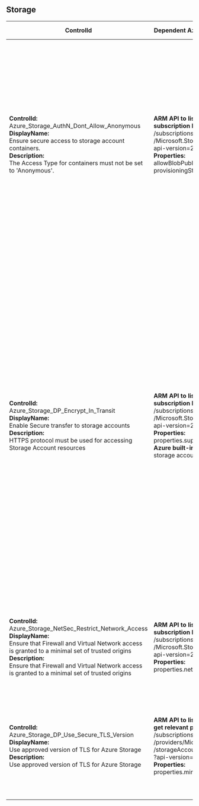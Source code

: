 ## Storage

| ControlId | Dependent Azure API(s) and Properties | Control spec-let |
|-----------|-------------------------------------|------------------|
| <b>ControlId:</b><br>Azure_Storage_AuthN_Dont_Allow_Anonymous<br><b>DisplayName:</b><br>Ensure secure access to storage account containers.<br><b>Description: </b><br>The Access Type for containers must not be set to 'Anonymous'. | <b>ARM API to list Storage Account at subscription level: </b><br>/subscriptions/{subscriptionId}/providers<br>/Microsoft.Storage/storageAccounts?<br>api-version=2019-06-01 <br><b>Properties:</b><br>allowBlobPublicAccess, provisioningState, kind | <b>Passed: </b><br>Storage does not have any container with public access.<br><b>Failed: </b><br>Storage has at least one container with public access or provisioning state for storage is not 'Succeeded'.<br><b>Verify: </b><br>Not able to fetch container details for storage.<br><b>NotApplicable: </b><br>Storage is of type FileStorage.(Kind FileStorage does not support containers). |
| <b>ControlId:</b><br>Azure_Storage_DP_Encrypt_In_Transit<br><b>DisplayName:</b><br>Enable Secure transfer to storage accounts<br><b>Description:</b><br>HTTPS protocol must be used for accessing Storage Account resources | <b>ARM API to list Storage Account at subscription level:</b><br>/subscriptions/{subscriptionId}/providers<br>/Microsoft.Storage/storageAccounts?<br> api-version=2019-06-01<br><b>Properties:</b><br>properties.supportsHttpsTrafficOnly<br><b>Azure built-in policy: </b>Secure transfer to storage accounts should be enabled. | <b>Passed:</b><br>ASC assessment status is healthy. Storage supports encryption in transit using HTTPS protocol.<br><b>Failed:</b><br>ASC assessment status is unhealthy. Storage does not support encryption in transit using HTTPS protocol. <br>(or)<br> ASC assessment status is "NotApplicable" with "cause" as either "OffByPolicy" or "Exempt".<br><b>Verify:</b><br>ASC assessment status is not applicable (with "cause" other than "OffByPolicy" and "Exempt").<br><b>Note:</b>If ASC Assessment is not found for a resource, the ARM API is used for the evaluation.|
| <b>ControlId:</b><br>Azure_Storage_NetSec_Restrict_Network_Access<br><b>DisplayName:</b><br>Ensure that Firewall and Virtual Network access is granted to a minimal set of trusted origins<br><b>Description: </b><br> Ensure that Firewall and Virtual Network access is granted to a minimal set of trusted origins | <b> ARM API to list Storage Account at subscription level: </b><br>/subscriptions/{subscriptionId}/providers<br>/Microsoft.Storage/storageAccounts?<br> api-version=2019-06-01 <br><b>Properties:</b><br> properties.networkAcls.defaultAction | <b>Passed: </b><br>Firewall and Virtual Network restrictions are defined for the storage.<br><b>Failed: </b><br>No Firewall and Virtual Network restrictions are defined for the storage. |
| <b>ControlId:</b><br>Azure_Storage_DP_Use_Secure_TLS_Version<br><b>DisplayName:</b><br>Use approved version of TLS for Azure Storage<br><b>Description: </b><br> Use approved version of TLS for Azure Storage |<b>ARM API to list Storage Accounts and get relevant property: </b> <br> /subscriptions/{subscriptionId}<br>/providers/Microsoft.Storage<br>/storageAccounts<br>?api-version=2019-06-01 <br><b>Properties:</b><br> properties.minimumTlsVersion |<b>Passed: </b><br>Minimum TLS version set to 1.2 or higher<br><b>Failed: </b><br>Any one of the conditions is true - <br> a. Minimum TLS version not set (default 1.0)<br> b. Minimum TLS version set to 1.0 or 1.1 |
